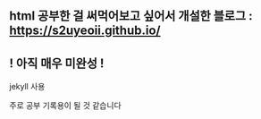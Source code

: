 ## html 공부한 걸 써먹어보고 싶어서 개설한 블로그 : https://s2uyeoii.github.io/

## ! 아직 매우 미완성 !

jekyll 사용


주로 공부 기록용이 될 것 같습니다
